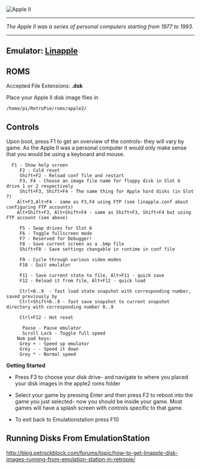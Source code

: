 ![Apple II](http://www.jeuxvideovintage.com/ressources/img/Apple_II_logo.jpg)
***
_The Apple II was a series of personal computers starting from 1977 to 1993._
***


## Emulator: [Linapple](http://sourceforge.net/projects/linapple/)

## ROMS
Accepted File Extensions: **.dsk**

Place your Apple II disk image files in
```shell
/home/pi/RetroPie/roms/apple2/
```
## Controls
Upon boot, press F1 to get an overview of the controls- they will vary by game. As the Apple II was a personal computer it would only make sense that you would be using a keyboard and mouse.

```shell
  F1 - Show help screen
     F2 - Cold reset
     Shift+F2 - Reload conf file and restart
     F3, F4 - Choose an image file name for floppy disk in Slot 6 drive 1 or 2 respectively
     Shift+F3, Shift+F4 - The same thing for Apple hard disks (in Slot 7)
	Alt+F3,Alt+F4 - same as F3,F4 using FTP (see linapple.conf about configuring FTP accounts)
	Alt+Shift+F3, Alt+Shift+F4 - same as Shift+F3, Shift+F4 but using FTP account (see above)

     F5 - Swap drives for Slot 6
     F6 - Toggle fullscreen mode
     F7 - Reserved for Debugger!
     F8 - Save current screen as a .bmp file
     Shift+F8 - Save settings changable in runtime in conf file
     
     F9 - Cycle through various video modes
     F10 - Quit emulator

     F11 - Save current state to file, Alt+F11 - quick save
     F12 - Reload it from file, Alt+F12 - quick load

     Ctrl+0..9	- fast load state snapshot with corresponding number, saved previously by
     Ctrl+Shift+0..9 - fast save snapshot to current snapshot directory with corresponding number 0..9

     Ctrl+F12 - Hot reset

      Pause - Pause emulator
      Scroll Lock - Toggle full speed
    Num pad keys:
     Grey + - Speed up emulator
     Grey - - Speed it down
     Grey * - Normal speed
```

**Getting Started**

* Press F3 to choose your disk drive- and navigate to where you placed your disk images in the apple2 roms folder

* Select your game by pressing Enter and then press F2 to reboot into the game you just selected- now you should be inside your game. Most games will have a splash screen with controls specific to that game. 

* To exit back to Emulationstation press F10 

## Running Disks From EmulationStation

http://blog.petrockblock.com/forums/topic/how-to-get-linapple-disk-images-running-from-emulation-station-in-retropie/